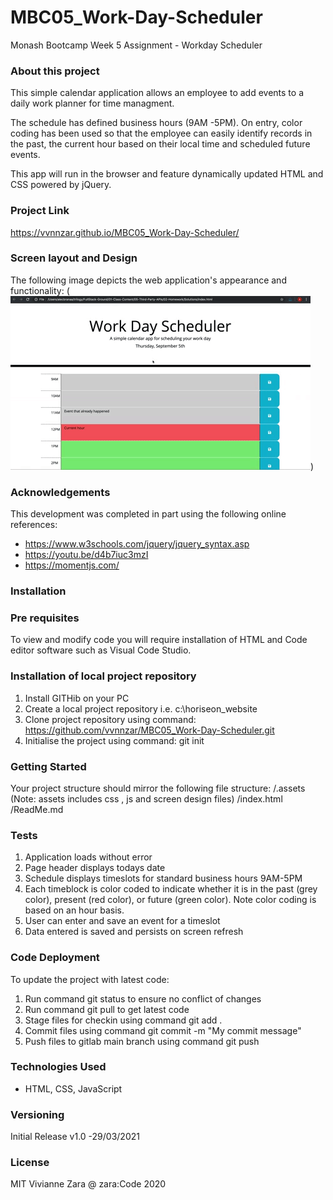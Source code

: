 # MBC05_Work-Day-Scheduler


Monash Bootcamp Week 5 Assignment - Workday Scheduler

### About this project

This simple calendar application allows an employee to add events to a daily work planner for time managment. 

The schedule has defined business hours (9AM -5PM).  On entry, color coding has been used so that the employee can easily identify records in the past, the current hour based on their local time
and scheduled future events.

This app will run in the browser and feature dynamically updated HTML and CSS powered by jQuery.


### Project Link 
https://vvnnzar.github.io/MBC05_Work-Day-Scheduler/


### Screen layout and Design
The following image depicts the web application's appearance and functionality:
(![Workday Schedule Screen Design](https://github.com/vvnnzar/MBC05_Work-Day-Scheduler/blob/main/assets/screen%20design/05-third-party-apis-homework-demo.gif))


### Acknowledgements

This development was completed in part using the following online references:
* https://www.w3schools.com/jquery/jquery_syntax.asp
* https://youtu.be/d4b7iuc3mzI
* https://momentjs.com/


### Installation

### Pre requisites

To view and modify code you will require installation of HTML and Code editor software such as Visual Code Studio. 

### Installation of local project repository

1. Install GITHib on your PC
2. Create a local project repository i.e. c:\horiseon_website
3. Clone project repository using command: https://github.com/vvnnzar/MBC05_Work-Day-Scheduler.git
4. Initialise the project using command: git init


### Getting Started
Your project structure should mirror the following file structure:
/.assets  (Note: assets includes css , js and screen design files)
/index.html
/ReadMe.md

### Tests
1. Application loads without error
2. Page header displays todays date
3. Schedule displays timeslots for standard business hours 9AM-5PM 
4. Each timeblock is color coded to indicate whether it is in the past (grey color), present (red color), or future (green color).  Note color coding is based on an hour basis.
5. User can enter and save an event for a timeslot
6. Data entered is saved and persists on screen refresh


### Code Deployment
To update the project with latest code:
1. Run command git status to ensure no conflict of changes
2. Run command git pull to get latest code
3. Stage files for checkin using command git add .
4. Commit files using command git commit -m "My commit message"
5. Push files to gitlab main branch using command git push

### Technologies Used
* HTML, CSS, JavaScript

### Versioning

Initial Release v1.0 -29/03/2021

### License

MIT
Vivianne Zara @ zara:Code 2020

